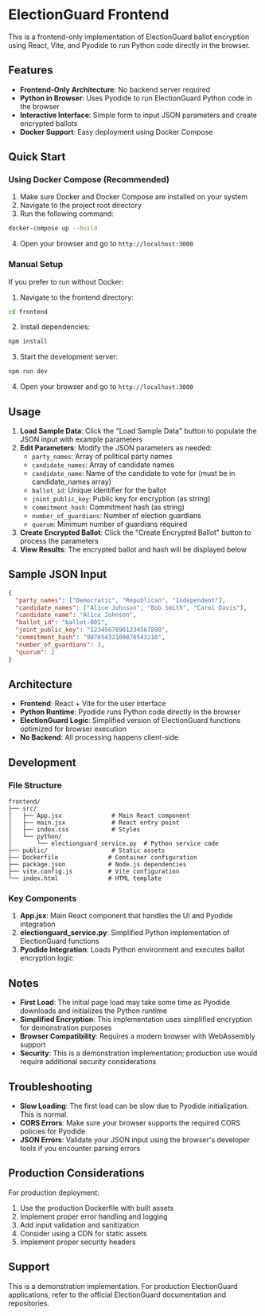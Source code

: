 # ElectionGuard Frontend

This is a frontend-only implementation of ElectionGuard ballot encryption using React, Vite, and Pyodide to run Python code directly in the browser.

## Features

- **Frontend-Only Architecture**: No backend server required
- **Python in Browser**: Uses Pyodide to run ElectionGuard Python code in the browser
- **Interactive Interface**: Simple form to input JSON parameters and create encrypted ballots
- **Docker Support**: Easy deployment using Docker Compose

## Quick Start

### Using Docker Compose (Recommended)

1. Make sure Docker and Docker Compose are installed on your system
2. Navigate to the project root directory
3. Run the following command:

```bash
docker-compose up --build
```

4. Open your browser and go to `http://localhost:3000`

### Manual Setup

If you prefer to run without Docker:

1. Navigate to the frontend directory:
```bash
cd frontend
```

2. Install dependencies:
```bash
npm install
```

3. Start the development server:
```bash
npm run dev
```

4. Open your browser and go to `http://localhost:3000`

## Usage

1. **Load Sample Data**: Click the "Load Sample Data" button to populate the JSON input with example parameters
2. **Edit Parameters**: Modify the JSON parameters as needed:
   - `party_names`: Array of political party names
   - `candidate_names`: Array of candidate names
   - `candidate_name`: Name of the candidate to vote for (must be in candidate_names array)
   - `ballot_id`: Unique identifier for the ballot
   - `joint_public_key`: Public key for encryption (as string)
   - `commitment_hash`: Commitment hash (as string)
   - `number_of_guardians`: Number of election guardians
   - `quorum`: Minimum number of guardians required
3. **Create Encrypted Ballot**: Click the "Create Encrypted Ballot" button to process the parameters
4. **View Results**: The encrypted ballot and hash will be displayed below

## Sample JSON Input

```json
{
  "party_names": ["Democratic", "Republican", "Independent"],
  "candidate_names": ["Alice Johnson", "Bob Smith", "Carol Davis"],
  "candidate_name": "Alice Johnson",
  "ballot_id": "ballot-001",
  "joint_public_key": "12345678901234567890",
  "commitment_hash": "98765432109876543210",
  "number_of_guardians": 3,
  "quorum": 2
}
```

## Architecture

- **Frontend**: React + Vite for the user interface
- **Python Runtime**: Pyodide runs Python code directly in the browser
- **ElectionGuard Logic**: Simplified version of ElectionGuard functions optimized for browser execution
- **No Backend**: All processing happens client-side

## Development

### File Structure

```
frontend/
├── src/
│   ├── App.jsx              # Main React component
│   ├── main.jsx             # React entry point
│   ├── index.css            # Styles
│   └── python/
│       └── electionguard_service.py  # Python service code
├── public/                  # Static assets
├── Dockerfile              # Container configuration
├── package.json            # Node.js dependencies
├── vite.config.js          # Vite configuration
└── index.html              # HTML template
```

### Key Components

1. **App.jsx**: Main React component that handles the UI and Pyodide integration
2. **electionguard_service.py**: Simplified Python implementation of ElectionGuard functions
3. **Pyodide Integration**: Loads Python environment and executes ballot encryption logic

## Notes

- **First Load**: The initial page load may take some time as Pyodide downloads and initializes the Python runtime
- **Simplified Encryption**: This implementation uses simplified encryption for demonstration purposes
- **Browser Compatibility**: Requires a modern browser with WebAssembly support
- **Security**: This is a demonstration implementation; production use would require additional security considerations

## Troubleshooting

- **Slow Loading**: The first load can be slow due to Pyodide initialization. This is normal.
- **CORS Errors**: Make sure your browser supports the required CORS policies for Pyodide
- **JSON Errors**: Validate your JSON input using the browser's developer tools if you encounter parsing errors

## Production Considerations

For production deployment:

1. Use the production Dockerfile with built assets
2. Implement proper error handling and logging
3. Add input validation and sanitization
4. Consider using a CDN for static assets
5. Implement proper security headers

## Support

This is a demonstration implementation. For production ElectionGuard applications, refer to the official ElectionGuard documentation and repositories.
